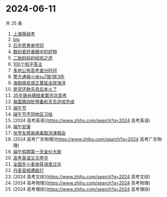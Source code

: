 # 2024-06-11

共 25 条

<!-- BEGIN ZHIHUSEARCH -->
<!-- 最后更新时间 Tue Jun 11 2024 20:21:20 GMT+0800 (China Standard Time) -->
1. [上海等级考](https://www.zhihu.com/search?q=上海等级考)
1. [blg](https://www.zhihu.com/search?q=blg)
1. [石宇奇男单夺冠](https://www.zhihu.com/search?q=石宇奇男单夺冠)
1. [数码爱好者眼中的好物](https://www.zhihu.com/search?q=数码爱好者眼中的好物)
1. [二胎妈妈的经验之选](https://www.zhihu.com/search?q=二胎妈妈的经验之选)
1. [100个知乎答主](https://www.zhihu.com/search?q=100个知乎答主)
1. [多地公布高考查分时间](https://www.zhihu.com/search?q=多地公布高考查分时间)
1. [警方通报小米su7致1死3伤](https://www.zhihu.com/search?q=警方通报小米su7致1死3伤)
1. [海胆瘟疫或正蔓延全球海洋](https://www.zhihu.com/search?q=海胆瘟疫或正蔓延全球海洋)
1. [房贷还款先息后本火了](https://www.zhihu.com/search?q=房贷还款先息后本火了)
1. [35岁唐尚珺结束第16次高考](https://www.zhihu.com/search?q=35岁唐尚珺结束第16次高考)
1. [我国第四批预备航天员选拔完成](https://www.zhihu.com/search?q=我国第四批预备航天员选拔完成)
1. [端午节](https://www.zhihu.com/search?q=端午节)
1. [端午节不同地区习俗](https://www.zhihu.com/search?q=端午节不同地区习俗)
1. [2024 高考英语](https://www.zhihu.com/search?q=2024 高考英语)
1. [端午安康](https://www.zhihu.com/search?q=端午安康)
1. [张学友感染病毒取消演唱会](https://www.zhihu.com/search?q=张学友感染病毒取消演唱会)
1. [2024 高考广东物理](https://www.zhihu.com/search?q=2024 高考广东物理)
1. [端午假期第一天金价大跌](https://www.zhihu.com/search?q=端午假期第一天金价大跌)
1. [高考英语又见李华](https://www.zhihu.com/search?q=高考英语又见李华)
1. [全国冬小麦收获进度过半](https://www.zhihu.com/search?q=全国冬小麦收获进度过半)
1. [丹麦首相遭殴打](https://www.zhihu.com/search?q=丹麦首相遭殴打)
1. [2024 高考文综](https://www.zhihu.com/search?q=2024 高考文综)
1. [2024 高考物理](https://www.zhihu.com/search?q=2024 高考物理)
1. [2024 高考理综](https://www.zhihu.com/search?q=2024 高考理综)
<!-- END ZHIHUSEARCH -->
